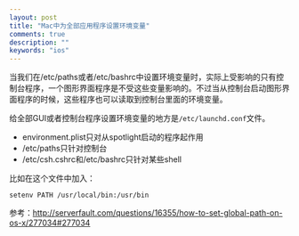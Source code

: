 ```yaml
---
layout: post
title: "Mac中为全部应用程序设置环境变量"
comments: true
description: ""
keywords: "ios"
---
```



当我们在/etc/paths或者/etc/bashrc中设置环境变量时，实际上受影响的只有控制台程序，一个图形界面程序是不受这些变量影响的。不过当从控制台启动图形界面程序的时候，这些程序也可以读取到控制台里面的环境变量。

给全部GUI或者控制台程序设置环境变量的地方是`/etc/launchd.conf`文件。

- environment.plist只对从spotlight启动的程序起作用
- /etc/paths只针对控制台
- /etc/csh.cshrc和/etc/bashrc只针对某些shell

比如在这个文件中加入：

    setenv PATH /usr/local/bin:/usr/bin

参考：<http://serverfault.com/questions/16355/how-to-set-global-path-on-os-x/277034#277034>
